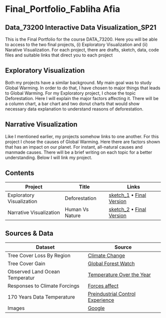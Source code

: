 # Final_Portfolio_Fabliha Afia 
## Data_73200 Interactive Data Visualization_SP21


This is the Final Portfolio for the course DATA_73200.
Here you will be able to access to the two final projects, (i) Exploratory Visualization and (ii) Narative Visualization. For each project, there are drafts, sketch, data, code files and suitable links that direct you to each project

## Exploratory Visualization
Both my projects have a similar background. My main goal was to study Global Warming. In order to do that, I have chosen to major things that leads to Global Warming. For my Exploratory project, I chose the topic Deforestation. Here I will explain the major factors affecting it. There will be a column chart, a bar chart and two donut charts that would show necessary data explanation to understand reasons of deforestation. 

## Narrative Visualization 
Like I mentioned earlier, my projects somehow links to one another. For this project I chose the causes of Global Warming. Here there are factors shown that has an impact on our planet. For instant, all-natural causes and manmade causes. There will be a brief writing on each topic for a better understanding. Below I will link my project.

## Contents
| Project | Title | Links |
| -- | ----- | -------- |
| Exploratory Visualization| Deforestation| [sketch_1](https://github.com/fabliha45/Interactive-Data-Vis-Sp2021/blob/main/Project_1_Exploratory_Analysis/Initial%20Sketch.png) • [Final Version](https://fabliha45.github.io/Interactive-Data-Vis-Sp2021/Project_1_Exploratory_Analysis/index.html) |
| Narrative Visualization| Human Vs Nature | [sketch_2](https://github.com/fabliha45/Interactive-Data-Vis-Sp2021/blob/main/Narrative_Visualization/Sketch_2.png) • [Final Version](https://fabliha45.github.io/Interactive-Data-Vis-Sp2021/Final_Portfolio_Interactive_Data_Vis_Spring2021/Narrative_Visualization/index.html) |

## Sources & Data

| Dataset | Source |
| ------- | ------ |
| Tree Cover Loss By Region | [Climate Change](https://datahub.io/collections/climate-change)
| Tree Cover Gain | [Global Forest Watch](https://globalforestwatch.org/)
| Observed Land Ocean Temperatur| [Temperature Over the Year](https://data.giss.nasa.gov/)
| Responses to Climate Forcings | [Forces affect](https://data.giss.nasa.gov/)
| 170 Years Data Temperature | [Preindustrial Control Experience](https://data.giss.nasa.gov/)
| Images| [Google](www.google.com/)
